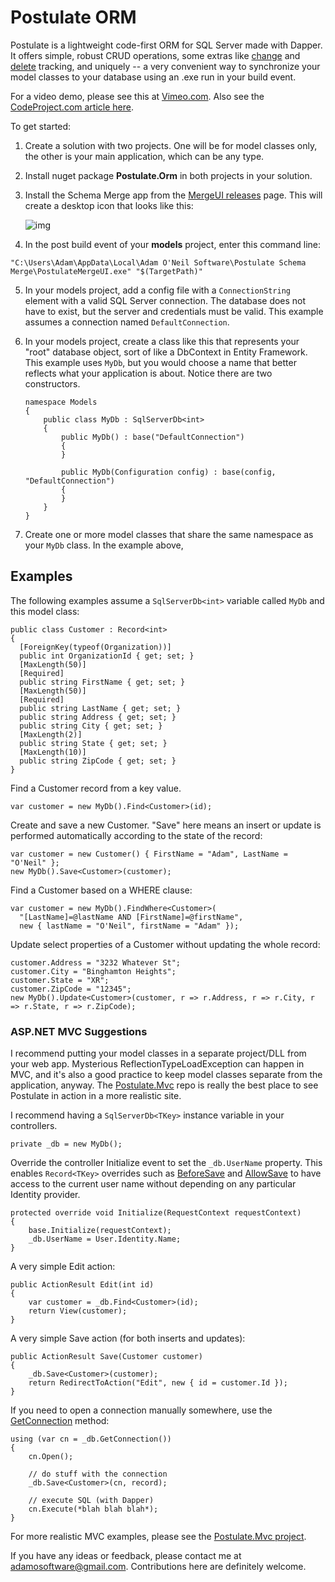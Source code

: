 # Postulate ORM

Postulate is a lightweight code-first ORM for SQL Server made with Dapper. It offers simple, robust CRUD operations, some extras like [change](https://github.com/adamosoftware/Postulate.Orm/wiki/Change-Tracking) and [delete](https://github.com/adamosoftware/Postulate.Orm/wiki/Change-Tracking) tracking, and uniquely -- a very convenient way to synchronize your model classes to your database using an .exe run in your build event.

For a video demo, please see this at [Vimeo.com](https://vimeo.com/219400011). Also see the [CodeProject.com article here](https://www.codeproject.com/Articles/1191399/Intro-to-Postulate-ORM).

To get started:

1. Create a solution with two projects. One will be for model classes only, the other is your main application, which can be any type.

2. Install nuget package **Postulate.Orm** in both projects in your solution.

3. Install the Schema Merge app from the [MergeUI releases](https://github.com/adamosoftware/Postulate.MergeUI/releases) page. This will create a desktop icon that looks like this:

    ![img](https://adamosoftware.blob.core.windows.net/images/schema_merge_icon.png)

4. In the post build event of your **models** project, enter this command line:

`"C:\Users\Adam\AppData\Local\Adam O'Neil Software\Postulate Schema Merge\PostulateMergeUI.exe" "$(TargetPath)"`

5. In your models project, add a config file with a `ConnectionString` element with a valid SQL Server connection. The database does not have to exist, but the server and credentials must be valid. This example assumes a connection named `DefaultConnection`.

6. In your models project, create a class like this that represents your "root" database object, sort of like a DbContext in Entity Framework. This example uses `MyDb`, but you would choose a name that better reflects what your application is about. Notice there are two constructors.

    ```
    namespace Models
    {
        public class MyDb : SqlServerDb<int>
        {
            public MyDb() : base("DefaultConnection")
            {
            }

            public MyDb(Configuration config) : base(config, "DefaultConnection")
            {
            }
        }
    }
    ```
7. Create one or more model classes that share the same namespace as your `MyDb` class. In the example above, 

## Examples

The following examples assume a `SqlServerDb<int>` variable called `MyDb` and this model class:

    public class Customer : Record<int>
    {
      [ForeignKey(typeof(Organization))]
      public int OrganizationId { get; set; }
      [MaxLength(50)]
      [Required]
      public string FirstName { get; set; }
      [MaxLength(50)]
      [Required]
      public string LastName { get; set; }
      public string Address { get; set; }
      public string City { get; set; }
      [MaxLength(2)]
      public string State { get; set; }
      [MaxLength(10)]
      public string ZipCode { get; set; }
    }

Find a Customer record from a key value.

    var customer = new MyDb().Find<Customer>(id);
    
Create and save a new Customer. "Save" here means an insert or update is performed automatically according to the state of the record:

    var customer = new Customer() { FirstName = "Adam", LastName = "O'Neil" };
    new MyDb().Save<Customer>(customer);

Find a Customer based on a WHERE clause:

    var customer = new MyDb().FindWhere<Customer>(
      "[LastName]=@lastName AND [FirstName]=@firstName", 
      new { lastName = "O'Neil", firstName = "Adam" });
      
Update select properties of a Customer without updating the whole record:

    customer.Address = "3232 Whatever St";
    customer.City = "Binghamton Heights";
    customer.State = "XR";
    customer.ZipCode = "12345";
    new MyDb().Update<Customer>(customer, r => r.Address, r => r.City, r => r.State, r => r.ZipCode);

### ASP.NET MVC Suggestions

I recommend putting your model classes in a separate project/DLL from your web app. Mysterious ReflectionTypeLoadException can happen in MVC, and it's also a good practice to keep model classes separate from the application, anyway. The [Postulate.Mvc](https://github.com/adamosoftware/Postulate.Mvc) repo is really the best place to see Postulate in action in a more realistic site.

I recommend having a `SqlServerDb<TKey>` instance variable in your controllers.

    private _db = new MyDb();
    
Override the controller Initialize event to set the `_db.UserName` property. This enables `Record<TKey>` overrides such as [BeforeSave](https://github.com/adamosoftware/Postulate.Orm/blob/master/PostulateV1/Abstract/Record.cs#L116) and [AllowSave](https://github.com/adamosoftware/Postulate.Orm/blob/master/PostulateV1/Abstract/Record.cs#L107) to have access to the current user name without depending on any particular Identity provider.

    protected override void Initialize(RequestContext requestContext)
    {            
        base.Initialize(requestContext);
        _db.UserName = User.Identity.Name;
    }

A very simple Edit action:

    public ActionResult Edit(int id)
    {
        var customer = _db.Find<Customer>(id);
        return View(customer);
    }

A very simple Save action (for both inserts and updates):

    public ActionResult Save(Customer customer)
    {
        _db.Save<Customer>(customer);
        return RedirectToAction("Edit", new { id = customer.Id });
    }
    
If you need to open a connection manually somewhere, use the [GetConnection](https://github.com/adamosoftware/Postulate.Orm/blob/master/PostulateV1/SqlServerDb.cs#L43) method:

    using (var cn = _db.GetConnection())
    {
        cn.Open();
        
        // do stuff with the connection
        _db.Save<Customer>(cn, record);
        
        // execute SQL (with Dapper)
        cn.Execute(*blah blah blah*);
    }
 
For more realistic MVC examples, please see the [Postulate.Mvc project](https://github.com/adamosoftware/Postulate.Mvc).

If you have any ideas or feedback, please contact me at adamosoftware@gmail.com. Contributions here are definitely welcome.
